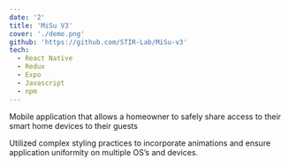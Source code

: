 ```yaml
---
date: '2'
title: 'MiSu V3'
cover: './demo.png'
github: 'https://github.com/STIR-Lab/MiSu-v3'
tech:
  - React Native
  - Redux
  - Expo
  - Javascript
  - npm
---
```


Mobile application that allows a homeowner to safely share access to their smart home devices to their guests

Utilized complex styling practices to incorporate animations and ensure application uniformity on multiple OS’s and devices.

